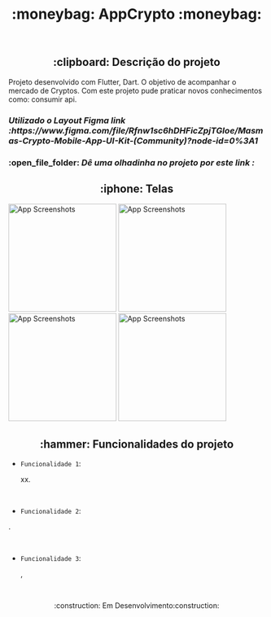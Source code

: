 <h1 align="center"> :moneybag:
AppCrypto  :moneybag:</h1>



<br>
<h2 align="center"> :clipboard: Descrição do projeto </h2>
<p>Projeto desenvolvido com Flutter, Dart. O objetivo de acompanhar o mercado de Cryptos. Com este projeto pude praticar novos conhecimentos como: consumir api.<p>

<h3><i> Utilizado o Layout Figma link :https://www.figma.com/file/Rfnw1sc6hDHFicZpjTGIoe/Masmas-Crypto-Mobile-App-UI-Kit-(Community)?node-id=0%3A1 </i></h3>
  
  <h3>:open_file_folder:<i> Dê uma olhadinha no projeto por este link : </i></h3>
  
   <h2 align = "center" >:iphone: Telas</h2>
   
<img src="https://user-images.githubusercontent.com/80336880/179003742-d49168ad-5865-49c9-9432-cef8a50c60f8.jpeg" alt="App Screenshots" width="212"> <img src="https://user-images.githubusercontent.com/80336880/179003915-b846c8e4-680d-4bb7-a182-d737e148d764.jpeg" alt="App Screenshots" width="212">  <img src="https://user-images.githubusercontent.com/80336880/179003317-723edc17-d67e-4527-b603-af9a9da6bacd.jpeg" alt="App Screenshots" width="212">   <img src="https://user-images.githubusercontent.com/80336880/179002485-6db8a3c9-1fcd-40a3-8fb2-37da665a3326.jpeg" alt="App Screenshots" width="212">  
 



 <h2 align = "center" >:hammer: Funcionalidades do projeto</h2>

- `Funcionalidade 1`: 
  <p> xx.</p>
   
   

   <br>

- `Funcionalidade 2`: 
<p> .</p>



  <br>
  
- `Funcionalidade 3`: 
  <p>,<p/>
  
  <br>
  
     
    
     


<p align="center">:construction:  Em Desenvolvimento:construction:</p>
